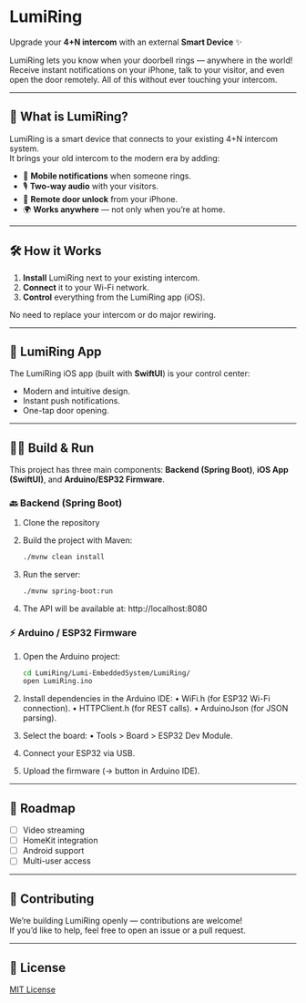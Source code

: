 # LumiRing  

Upgrade your **4+N intercom** with an external **Smart Device** ✨  

LumiRing lets you know when your doorbell rings — anywhere in the world!  
Receive instant notifications on your iPhone, talk to your visitor, and even open the door remotely. All of this without ever touching your intercom.  

---

## 🚪 What is LumiRing?  
LumiRing is a smart device that connects to your existing 4+N intercom system.  
It brings your old intercom to the modern era by adding:  
- 📲 **Mobile notifications** when someone rings.  
- 🎙 **Two-way audio** with your visitors.  
- 🔑 **Remote door unlock** from your iPhone.  
- 🌍 **Works anywhere** — not only when you’re at home.  

---

## 🛠 How it Works  
1. **Install** LumiRing next to your existing intercom.  
2. **Connect** it to your Wi-Fi network.  
3. **Control** everything from the LumiRing app (iOS).  

No need to replace your intercom or do major rewiring.  

---

## 📱 LumiRing App  
The LumiRing iOS app (built with **SwiftUI**) is your control center:  
- Modern and intuitive design.  
- Instant push notifications.  
- One-tap door opening.  

---

## 🧑‍💻 Build & Run  

This project has three main components: **Backend (Spring Boot)**, **iOS App (SwiftUI)**, and **Arduino/ESP32 Firmware**.  

### 🔙 Backend (Spring Boot)  
1. Clone the repository
   
2. Build the project with Maven:
	```bash
	./mvnw clean install
	````
3. Run the server:
	```bash
	./mvnw spring-boot:run
	````

4. The API will be available at:
  http://localhost:8080

### ⚡ Arduino / ESP32 Firmware
1. Open the Arduino project:
	```bash
	cd LumiRing/Lumi-EmbeddedSystem/LumiRing/
	open LumiRing.ino
	````
 
2. Install dependencies in the Arduino IDE:
	•	WiFi.h (for ESP32 Wi-Fi connection).
	•	HTTPClient.h (for REST calls).
	•	ArduinoJson (for JSON parsing).

3. Select the board:
	•	Tools > Board > ESP32 Dev Module.

4. Connect your ESP32 via USB.

5. Upload the firmware (→ button in Arduino IDE).
	
---

## 🚧 Roadmap  
- [ ] Video streaming
- [ ] HomeKit integration   
- [ ] Android support  
- [ ] Multi-user access  
 
---

## 🤝 Contributing  
We’re building LumiRing openly — contributions are welcome!  
If you’d like to help, feel free to open an issue or a pull request.  

---

## 📜 License  
[MIT License](LICENSE)  
